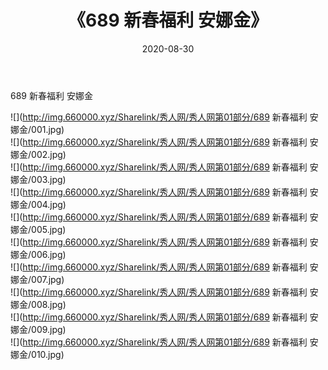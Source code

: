 ﻿---
layout: post
title:  《689 新春福利 安娜金》
date:   2020-08-30
img: http://img.660000.xyz/Sharelink/秀人网/秀人网第01部分/689 新春福利 安娜金/000.jpg
categories: [美女, 清纯, 唯美]
---

689 新春福利 安娜金

  ![](http://img.660000.xyz/Sharelink/秀人网/秀人网第01部分/689 新春福利 安娜金/001.jpg) <br> ![](http://img.660000.xyz/Sharelink/秀人网/秀人网第01部分/689 新春福利 安娜金/002.jpg) <br> ![](http://img.660000.xyz/Sharelink/秀人网/秀人网第01部分/689 新春福利 安娜金/003.jpg) <br> ![](http://img.660000.xyz/Sharelink/秀人网/秀人网第01部分/689 新春福利 安娜金/004.jpg) <br> ![](http://img.660000.xyz/Sharelink/秀人网/秀人网第01部分/689 新春福利 安娜金/005.jpg) <br> ![](http://img.660000.xyz/Sharelink/秀人网/秀人网第01部分/689 新春福利 安娜金/006.jpg) <br> ![](http://img.660000.xyz/Sharelink/秀人网/秀人网第01部分/689 新春福利 安娜金/007.jpg) <br> ![](http://img.660000.xyz/Sharelink/秀人网/秀人网第01部分/689 新春福利 安娜金/008.jpg) <br> ![](http://img.660000.xyz/Sharelink/秀人网/秀人网第01部分/689 新春福利 安娜金/009.jpg) <br> ![](http://img.660000.xyz/Sharelink/秀人网/秀人网第01部分/689 新春福利 安娜金/010.jpg) <br>